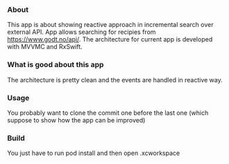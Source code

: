 ### About
This app is about showing reactive approach in incremental search over external API. App allows searching for recipies from https://www.godt.no/api/.
The architecture for current app is developed with MVVMC and RxSwift.

### What is good about this app
The architecture is pretty clean and the events are handled in reactive way.

### Usage
You probably want to clone the commit one before the last one (which suppose to show how the app can be improved)

### Build
You just have to run pod install and then open .xcworkspace
